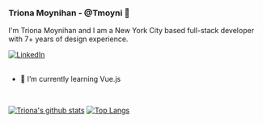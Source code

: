 ### Triona Moynihan - @Tmoyni 👋
I'm Triona Moynihan and I am a New York City based full-stack developer with 7+ years of design experience.

<div>
  <a href="https://www.linkedin.com/in/trionamoynihan/">
  <img src="https://img.shields.io/badge/-LinkedIn-%233781da" alt="LinkedIn"/></a> 
</div>
<br>

- 🌱 I’m currently learning Vue.js

<br>

[![Triona's github stats](https://github-readme-stats.vercel.app/api?username=tmoyni)](https://github.com/anuraghazra/github-readme-stats)
[![Top Langs](https://github-readme-stats.vercel.app/api/top-langs/?username=tmoyni)](https://github.com/anuraghazra/github-readme-stats)


<!--
**Tmoyni/Tmoyni** is a ✨ _special_ ✨ repository because its `README.md` (this file) appears on your GitHub profile.

Here are some ideas to get you started:

- 🔭 I’m currently working on ...
- 🌱 I’m currently learning ...
- 👯 I’m looking to collaborate on ...
- 🤔 I’m looking for help with ...
- 💬 Ask me about ...
- 📫 How to reach me: ...
- 😄 Pronouns: ...
- ⚡ Fun fact: ...
-->

